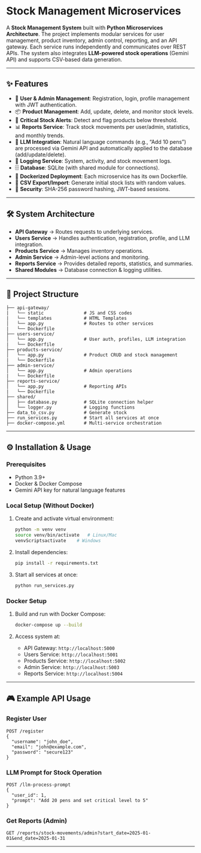 # Stock Management Microservices

A **Stock Management System** built with **Python Microservices
Architecture**.
The project implements modular services for user management, product
inventory, admin control, reporting, and an API gateway.
Each service runs independently and communicates over REST APIs.
The system also integrates **LLM-powered stock operations** (Gemini API)
and supports CSV-based data generation.

------------------------------------------------------------------------

## ✨ Features

-   👥 **User & Admin Management**: Registration, login, profile
    management with JWT authentication.
-   📦 **Product Management**: Add, update, delete, and monitor stock
    levels.
-   🚨 **Critical Stock Alerts**: Detect and flag products below
    threshold.
-   📊 **Reports Service**: Track stock movements per user/admin,
    statistics, and monthly trends.
-   🤖 **LLM Integration**: Natural language commands (e.g., “Add 10 pens”) are processed 
    via Gemini API and automatically applied to the database (add/update/delete).
-   📝 **Logging Service**: System, activity, and stock movement
    logs.
-   🗄 **Database**: SQLite (with shared module for
    connections).
-   🐳 **Dockerized Deployment**: Each microservice has its own
    Dockerfile.
-   📂 **CSV Export/Import**: Generate initial stock lists with random
    values.
-   🔑 **Security**: SHA-256 password hashing, JWT-based sessions.

------------------------------------------------------------------------

## 🛠 System Architecture

-   **API Gateway** → Routes requests to underlying
    services.
-   **Users Service** → Handles authentication, registration, profile,
    and LLM integration.
-   **Products Service** → Manages inventory operations.
-   **Admin Service** → Admin-level actions and monitoring.
-   **Reports Service** → Provides detailed reports, statistics, and
    summaries.
-   **Shared Modules** → Database connection & logging
    utilities.

------------------------------------------------------------------------

## 📂 Project Structure

    ├── api-gateway/
    |   └── static               # JS and CSS codes
    |   └── templates            # HTML Templates
    │   └── app.py               # Routes to other services
    |   └── Dockerfile
    ├── users-service/
    │   └── app.py               # User auth, profiles, LLM integration
    |   └── Dockerfile
    ├── products-service/
    │   └── app.py               # Product CRUD and stock management
    |   └── Dockerfile
    ├── admin-service/
    │   └── app.py               # Admin operations
    |   └── Dockerfile
    ├── reports-service/
    │   └── app.py               # Reporting APIs
    |   └── Dockerfile
    ├── shared/
    │   ├── database.py          # SQLite connection helper
    │   └── logger.py            # Logging functions
    ├── data_to_csv.py           # Generate stock
    ├── run_services.py          # Start all services at once
    ├── docker-compose.yml       # Multi-service orchestration

------------------------------------------------------------------------

## ⚙️ Installation & Usage

### Prerequisites

-   Python 3.9+
-   Docker & Docker Compose
-   Gemini API key for natural language features

### Local Setup (Without Docker)

1.  Create and activate virtual environment:

    ``` bash
    python -m venv venv
    source venv/bin/activate   # Linux/Mac
    venvScriptsactivate    # Windows
    ```

2.  Install dependencies:

    ``` bash
    pip install -r requirements.txt
    ```

3.  Start all services at once:

    ``` bash
    python run_services.py
    ```

### Docker Setup

1.  Build and run with Docker Compose:

    ``` bash
    docker-compose up --build
    ```

2.  Access system at:

    -   API Gateway: `http://localhost:5000`
    -   Users Service: `http://localhost:5001`
    -   Products Service: `http://localhost:5002`
    -   Admin Service: `http://localhost:5003`
    -   Reports Service: `http://localhost:5004`

------------------------------------------------------------------------

## 🎮 Example API Usage

### Register User

``` http
POST /register
{
  "username": "john_doe",
  "email": "john@example.com",
  "password": "secure123"
}
```

### LLM Prompt for Stock Operation

``` http
POST /llm-process-prompt
{
  "user_id": 1,
  "prompt": "Add 20 pens and set critical level to 5"
}
```

### Get Reports (Admin)

``` http
GET /reports/stock-movements/admin?start_date=2025-01-01&end_date=2025-01-31
```

------------------------------------------------------------------------
